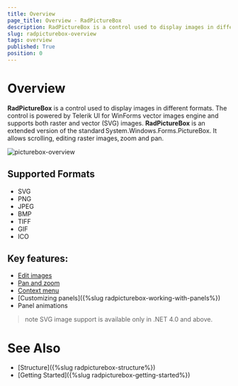 ```yaml
---
title: Overview
page_title: Overview - RadPictureBox
description: RadPictureBox is a control used to display images in different formats. Powered by Telerik UI for WinForms vector images engine and supports both raster & vector (SVG) images.
slug: radpicturebox-overview
tags: overview
published: True
position: 0
---
```


# Overview

__RadPictureBox__ is a control used to display images in different formats. The control is powered by Telerik UI for WinForms vector images engine and supports both raster and vector (SVG) images. __RadPictureBox__ is an extended version of the standard System.Windows.Forms.PictureBox. It allows scrolling, editing raster images, zoom and pan.

![picturebox-overview](images/picturebox-overview001.png)

## Supported Formats

* SVG
* PNG
* JPEG 
* BMP
* TIFF
* GIF 
* ICO

## Key features:

* [Edit images](https://docs.telerik.com/devtools/winforms/controls/picturebox/features/edit)
* [Pan and zoom](https://docs.telerik.com/devtools/winforms/controls/picturebox/features/pan-and-zoom)
* [Context menu](https://docs.telerik.com/devtools/winforms/controls/picturebox/features/context-menu)
* [Customizing panels]({%slug radpicturebox-working-with-panels%})
* Panel animations 

>note SVG image support is available only in .NET 4.0 and above.

# See Also

* [Structure]({%slug radpicturebox-structure%})
* [Getting Started]({%slug radpicturebox-getting-started%})
